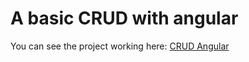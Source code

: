 # A basic CRUD with angular

You can see the project working here: [CRUD Angular](https://crud-angular-three.vercel.app/)

